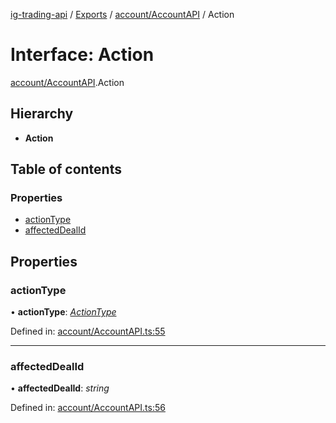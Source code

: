 [ig-trading-api](../README.md) / [Exports](../modules.md) / [account/AccountAPI](../modules/account_accountapi.md) / Action

# Interface: Action

[account/AccountAPI](../modules/account_accountapi.md).Action

## Hierarchy

- **Action**

## Table of contents

### Properties

- [actionType](account_accountapi.action.md#actiontype)
- [affectedDealId](account_accountapi.action.md#affecteddealid)

## Properties

### actionType

• **actionType**: [_ActionType_](../enums/account_accountapi.actiontype.md)

Defined in: [account/AccountAPI.ts:55](https://github.com/bennycode/ig-trading-api/blob/a046dbb/src/account/AccountAPI.ts#L55)

---

### affectedDealId

• **affectedDealId**: _string_

Defined in: [account/AccountAPI.ts:56](https://github.com/bennycode/ig-trading-api/blob/a046dbb/src/account/AccountAPI.ts#L56)
